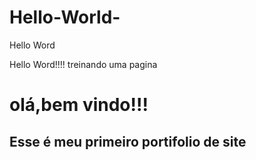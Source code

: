 # Hello-World-
<!DOCTYPE html>


<html> 

<head>


<body>
    <div> Hello Word </div>
<p>Hello Word!!!! 
    treinando uma pagina 
    <h1>olá,bem vindo!!!</h1>
    <h2>Esse é meu primeiro portifolio de site</h2>

    
</p>

</body>


</head>







</html>
